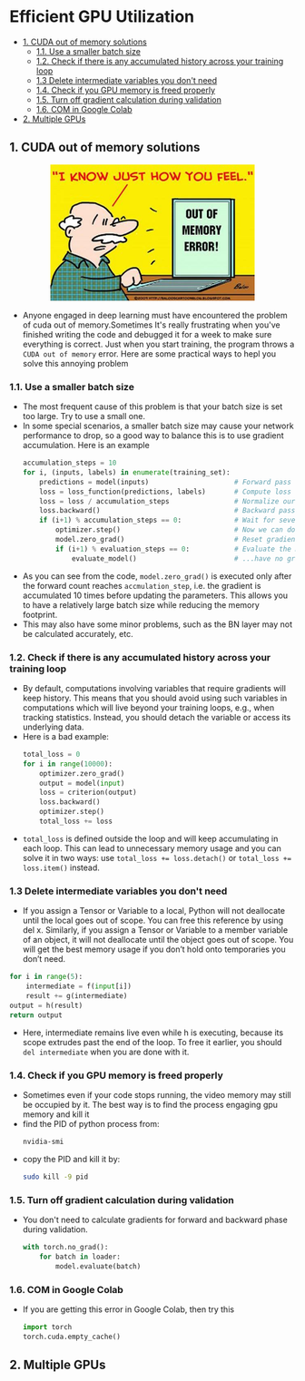 # Efficient GPU Utilization
- [1. CUDA out of memory solutions ](#1-cuda-out-of-memory-solutions)
  - [1.1. Use a smaller batch size](#11-use-a-smaller-batch-size)
  - [1.2. Check if there is any accumulated history across your training loop](#12-check-if-there-is-any-accumulated-history-across-your-training-loop)
  - [1.3 Delete intermediate variables you don't need](#13-delete-intermediate-variables-you-dont-need)
  - [1.4. Check if you GPU memory is freed properly](#14-check-if-you-gpu-memory-is-freed-properly)
  - [1.5. Turn off gradient calculation during validation](#15-turn-off-gradient-calculation-during-validation)
  - [1.6. COM in Google Colab](#16-com-in-google-colab)
- [2. Multiple GPUs](#2-multiple-gpus)

## 1. CUDA out of memory solutions

<div align=center>
  <img src='images/COM.jpg' width=360 height=240>
</div>

- Anyone engaged in deep learning must have encountered the problem of cuda out of memory.Sometimes It's really frustrating when you've finished writing the code and debugged it for a week to make sure everything is correct. Just when you start training, the program throws a `CUDA out of memory` error. Here are some practical ways to hepl you solve this annoying problem
### 1.1. Use a smaller batch size
- The most frequent cause of this problem is that your batch size is set too large. Try to use a small one.
- In some special scenarios, a smaller batch size may cause your network performance to drop, so a good way to balance this is to use gradient accumulation. Here is an example
    ```python
    accumulation_steps = 10                                                              # Reset gradients tensors
    for i, (inputs, labels) in enumerate(training_set):
        predictions = model(inputs)                     # Forward pass
        loss = loss_function(predictions, labels)       # Compute loss function
        loss = loss / accumulation_steps                # Normalize our loss (if averaged)
        loss.backward()                                 # Backward pass
        if (i+1) % accumulation_steps == 0:             # Wait for several backward steps
            optimizer.step()                            # Now we can do an optimizer step
            model.zero_grad()                           # Reset gradients tensors
            if (i+1) % evaluation_steps == 0:           # Evaluate the model when we...
                evaluate_model()                        # ...have no gradients accumulate
    ```
- As you can see from the code, `model.zero_grad()` is executed only after the forward count reaches `accmulation_step`, i.e. the gradient is accumulated 10 times before updating the parameters. This allows you to have a relatively large batch size while reducing the memory footprint.
- This may also have some minor problems, such as the BN layer may not be calculated accurately, etc.

### 1.2. Check if there is any accumulated history across your training loop
- By default, computations involving variables that require gradients will keep history. This means that you should avoid using such variables in computations which will live beyond your training loops, e.g., when tracking statistics. Instead, you should detach the variable or access its underlying data.
- Here is a bad example:
    ```python
    total_loss = 0
    for i in range(10000):
        optimizer.zero_grad()
        output = model(input)
        loss = criterion(output)
        loss.backward()
        optimizer.step()
        total_loss += loss
    ```
- `total_loss` is defined outside the loop and will keep accumulating in each loop. This can lead to unnecessary memory usage and you can solve it in two ways: use `total_loss += loss.detach()` or `total_loss += loss.item()` instead.

### 1.3 Delete intermediate variables you don't need
- If you assign a Tensor or Variable to a local, Python will not deallocate until the local goes out of scope. You can free this reference by using del x. Similarly, if you assign a Tensor or Variable to a member variable of an object, it will not deallocate until the object goes out of scope. You will get the best memory usage if you don’t hold onto temporaries you don’t need.
```python
for i in range(5):
    intermediate = f(input[i])
    result += g(intermediate)
output = h(result)
return output
```
- Here, intermediate remains live even while h is executing, because its scope extrudes past the end of the loop. To free it earlier, you should `del intermediate` when you are done with it.

### 1.4. Check if you GPU memory is freed properly
- Sometimes even if your code stops running, the video memory may still be occupied by it. The best way is to find the process engaging gpu memory and kill it
- find the PID of python process from:
    ```bash
    nvidia-smi
    ```
- copy the PID and kill it by:
    ```bash
    sudo kill -9 pid
    ```

### 1.5. Turn off gradient calculation during validation
- You don't need to calculate gradients for forward and backward phase during validation.
    ```python
    with torch.no_grad():
        for batch in loader:
            model.evaluate(batch)
    ```

### 1.6. COM in Google Colab
- If you are getting this error in Google Colab, then try this
    ```python
    import torch
    torch.cuda.empty_cache()
    ```

## 2. Multiple GPUs
